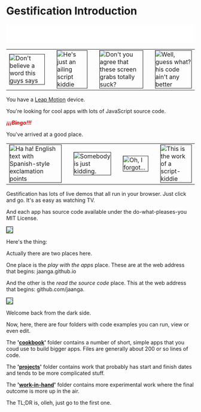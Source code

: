 Gestification Introduction
=========================
<!-- Only show the following when viewed on GitHub.com -->
<div style=display:none; >
You may also view this project as a <a href="http://jaanga.github.io/gestification/" target="_blank">Jaanga app</a>.
</div>

<!-- Only show the following when viewed on GitHub.io -->
<iframe src=switch-jaanga-github.html style="border:0px solid black;height:50px;width:500px" ></iframe>

<!--
<img src=http://jaanga.github.io/gestification/projects/flying-leap-3d/r1/flying-leap-r1-240x160.png border=1 />
<img src=http://jaanga.github.io/gestification/projects/flying-leap-3d/barfolina-pavillion/r2/pavilion-240x160.png border=1 />
http://jaanga.github.io/gestification/cookbook/jest-play/json/r1/jest-record-json-screen-grab-240x180.png
<img src=http://jaanga.github.io/gestification/projects/flying-leap-3d/castle/castle-240x160.png border=1 />
-->

<table>
<tr>
<td>
<img src=http://jaanga.github.io/gestification/cookbook/jest-live/r1/jest-live-screen-grab-240x180.png border=1 title="Don&apos;t believe a word this guys says" >
</td>
<td></td>
<td>
<img src=http://jaanga.github.io/gestification/projects/flying-leap-3d/castle/castle-240x160.png border=1 title='He&apos;s just an ailing script kiddie' >

</td>
<td></td>
<td>
<img src=http://jaanga.github.io/gestification/cookbook/phalanges/r7/phalanges-screen-grab-240x180.png border=1 title='Don&apos;t you agree that these screen grabs totally suck?' >
</td>
<td></td>
<td>
<img src=http://jaanga.github.io/gestification/cookbook/draw-3d-objects/r1/draw-3d-objects-screen-grab-240x180.png border=1 title='Well, guess what? his code ain&apos;t any better'>
</td>
</tr>
</table>

You have a [Leap Motion](http://leapmotion.com) device.  

You're looking for cool apps with lots of JavaScript source code.  

<b style="color:red" title="Yay! Yippee! Hooray!"><i>&iexcl;&iexcl;&iexcl;Bingo!!!</i></b>

You've arrived at a good place.  

<table>
<tr>
<td>
<img border=1 src=http://jaanga.github.io/gestification/cookbook/yougest/r4/index-screen-grab-240x180.png title='Ha ha! English text with Spanish-style exclamation points' >
</td>
<td></td>
<td>
<img border=1 src=http://jaanga.github.io/gestification/cookbook/gesture-tally/r1/gesture-tally-screen-grab-240x180.png title='Somebody is just kidding.' >
</td>
<td></td>
<td>
<img border=1 src=http://jaanga.github.io/gestification/cookbook/pointing-or-not/r1/pointing-or-not-screen-grab-240x180.png title='Oh, I forgot...' >
</td>
<td></td>
<td>
<img border=1 src=http://jaanga.github.io/gestification/cookbook/pitch-roll-yaw/r2/pitch-roll-yaw-screen-grab-240x180.png title='This is the work of a script-kiddie' >
</td>
</tr>
<table>

<!--
JavaScript web-apps from Jaanga for the awesome [Leap Motion](http://leapmotion.com) device.
-->

Gestification has lots of live demos that all run in your browser. Just click and go. It's as easy as watching TV.

And each app has source code available under the do-what-pleases-you MIT License.

<img border=1  src=http://jaanga.github.io/gestification/cookbook/leap-direction-vs-normal/r2/leap-direction-vs-normal-screen-grab-240x180.png  >

Here's the thing:

Actually there are two places here.

One place is the _play with the apps_ place. These are at the web address that begins: jaanga.github.io

And the other is the _read the source code_ place. This at the web address that begins: github.com/jaanga.



<img border=1  src=http://jaanga.github.io/gestification/cookbook/touchly/r4/touchly-screen-grab-240x180.png >

Welcome back from the dark side.

Now, here, there are four folders with code examples you can run, view or even edit.


The **'[cookbook](https://github.com/jaanga/gestification/tree/gh-pages/cookbook)'** folder contains a number of short, simple apps that you coud use to build bigger apps. Files are generally about 200 or so lines of code.

The **'[projects](https://github.com/jaanga/gestification/tree/gh-pages/projects)'** folder contains work that probably has start and finish dates and tends to be more complicated stuff.

The **'[work-in-hand](https://github.com/jaanga/gestification/tree/gh-pages/work-in-hand)'** folder contains more experimental work where the final outcome is more up in the air.

The TL;DR is, <bdo dir="rtl" title='The BDO tag is a barrel of monkeys fun!' >hello</bdo>, just go to the first one.

